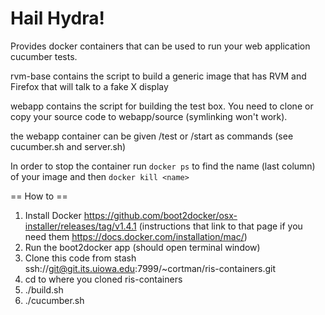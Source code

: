 # Hail Hydra!

Provides docker containers that can be used to run your web application cucumber tests.

rvm-base contains the script to build a generic image that has RVM and Firefox that will
talk to a fake X display

webapp contains the script for building the test box. You need to clone or copy your source
code to webapp/source (symlinking won't work).

the webapp container can be given /test or /start as commands (see cucumber.sh and server.sh)

In order to stop the container run `docker ps` to find the name (last column) of your image
and then `docker kill <name>`

== How to ==

1. Install Docker https://github.com/boot2docker/osx-installer/releases/tag/v1.4.1  (instructions that link to that page if you need them https://docs.docker.com/installation/mac/)
2. Run the boot2docker app (should open  terminal window)
3. Clone this code from stash ssh://git@git.its.uiowa.edu:7999/~cortman/ris-containers.git
4. cd to where you cloned ris-containers
5. ./build.sh
6. ./cucumber.sh
